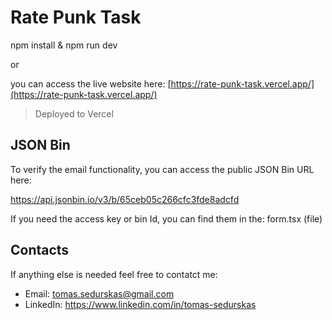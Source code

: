 # Rate Punk Task

npm install & npm run dev

or

you can access the live website here:
[https://rate-punk-task.vercel.app/](https://rate-punk-task.vercel.app/)

> Deployed to Vercel

## JSON Bin

To verify the email functionality, you can access the public JSON Bin URL here:

https://api.jsonbin.io/v3/b/65ceb05c266cfc3fde8adcfd

If you need the access key or bin Id, you can find them in the:
form.tsx (file)

## Contacts

If anything else is needed feel free to contatct me:

- Email: tomas.sedurskas@gmail.com
- LinkedIn: https://www.linkedin.com/in/tomas-sedurskas
